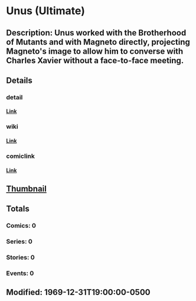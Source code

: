 # Unus (Ultimate)
## Description: Unus worked with the Brotherhood of Mutants and with Magneto directly, projecting Magneto's image to allow him to converse with Charles Xavier without a face-to-face meeting.
## Details
### detail
#### [Link](http://marvel.com/characters/2454/unus?utm_campaign=apiRef&utm_source=225578a89fc76f3d20fbffda5d17a88d)
### wiki
#### [Link](http://marvel.com/universe/Unus_%28Ultimate%29?utm_campaign=apiRef&utm_source=225578a89fc76f3d20fbffda5d17a88d)
### comiclink
#### [Link](http://marvel.com/comics/characters/1010986/unus_ultimate?utm_campaign=apiRef&utm_source=225578a89fc76f3d20fbffda5d17a88d)
## [Thumbnail](http://i.annihil.us/u/prod/marvel/i/mg/f/60/4c002e0305708.gif)
## Totals
### Comics: 0
### Series: 0
### Stories: 0
### Events: 0
## Modified: 1969-12-31T19:00:00-0500